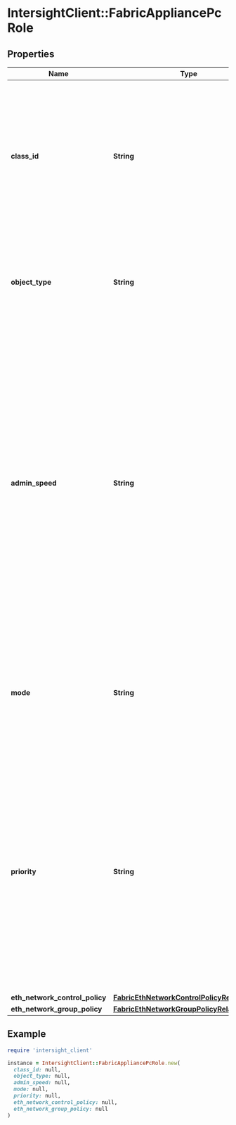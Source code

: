 # IntersightClient::FabricAppliancePcRole

## Properties

| Name | Type | Description | Notes |
| ---- | ---- | ----------- | ----- |
| **class_id** | **String** | The fully-qualified name of the instantiated, concrete type. This property is used as a discriminator to identify the type of the payload when marshaling and unmarshaling data. | [default to &#39;fabric.AppliancePcRole&#39;] |
| **object_type** | **String** | The fully-qualified name of the instantiated, concrete type. The value should be the same as the &#39;ClassId&#39; property. | [default to &#39;fabric.AppliancePcRole&#39;] |
| **admin_speed** | **String** | Admin configured speed for the port channel. * &#x60;Auto&#x60; - Admin configurable speed AUTO ( default ). * &#x60;1Gbps&#x60; - Admin configurable speed 1Gbps. * &#x60;10Gbps&#x60; - Admin configurable speed 10Gbps. * &#x60;25Gbps&#x60; - Admin configurable speed 25Gbps. * &#x60;40Gbps&#x60; - Admin configurable speed 40Gbps. * &#x60;100Gbps&#x60; - Admin configurable speed 100Gbps. | [optional][default to &#39;Auto&#39;] |
| **mode** | **String** | Port mode to be set on the appliance port-channel. * &#x60;trunk&#x60; - Trunk Mode Switch Port Type. * &#x60;access&#x60; - Access Mode Switch Port Type. | [optional][default to &#39;trunk&#39;] |
| **priority** | **String** | The &#39;name&#39; of the System QoS Class. * &#x60;Best Effort&#x60; - QoS Priority for Best-effort traffic. * &#x60;FC&#x60; - QoS Priority for FC traffic. * &#x60;Platinum&#x60; - QoS Priority for Platinum traffic. * &#x60;Gold&#x60; - QoS Priority for Gold traffic. * &#x60;Silver&#x60; - QoS Priority for Silver traffic. * &#x60;Bronze&#x60; - QoS Priority for Bronze traffic. | [optional][default to &#39;Best Effort&#39;] |
| **eth_network_control_policy** | [**FabricEthNetworkControlPolicyRelationship**](FabricEthNetworkControlPolicyRelationship.md) |  | [optional] |
| **eth_network_group_policy** | [**FabricEthNetworkGroupPolicyRelationship**](FabricEthNetworkGroupPolicyRelationship.md) |  | [optional] |

## Example

```ruby
require 'intersight_client'

instance = IntersightClient::FabricAppliancePcRole.new(
  class_id: null,
  object_type: null,
  admin_speed: null,
  mode: null,
  priority: null,
  eth_network_control_policy: null,
  eth_network_group_policy: null
)
```


